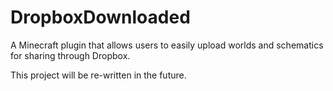 # DropboxDownloaded
A Minecraft plugin that allows users to easily upload worlds and schematics for sharing through Dropbox.

This project will be re-written in the future.
